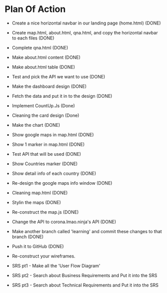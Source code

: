 # Plan Of Action

- Create a nice horizontal navbar in our landing page (home.html) (DONE)

- Create map.html, about.html, qna.html, and copy the horizontal navbar to each files (DONE)

- Complete qna.html (DONE)

- Make about.html content (DONE)

- Make about.html table (DONE)

- Test and pick the API we want to use (DONE)

- Make the dashboard design (DONE)

- Fetch the data and put it in to the design (DONE)

- Implement CountUp.Js (Done)

- Cleaning the card design (Done)

- Make the chart (DONE)

- Show google maps in map.html (DONE)

- Show 1 marker in map.html (DONE)

- Test API that will be used (DONE)

- Show Countries marker (DONE)

- Show detail info of each country (DONE)

- Re-design the google maps info window (DONE)

- Cleaning map.html (DONE)

- Stylin the maps (DONE)

- Re-construct the map.js (DONE)

- Change the API to corona.lmao.ninja's API (DONE) 

- Make another branch called 'learning' and commit these changes to that branch (DONE)

- Push it to GitHub (DONE)

- Re-construct your wireframes.

- SRS pt1 - Make all the 'User Flow Diagram'

- SRS pt2 - Search about Business Requirements and Put it into the SRS

- SRS pt3 - Search about Technical Requirements and Put it into the SRS